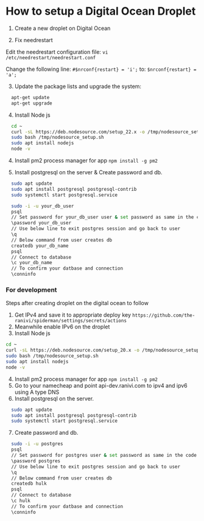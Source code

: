 # How to setup a Digital Ocean Droplet

1. Create a new droplet on Digital Ocean

2. Fix needrestart

Edit the needrestart configuration file:
`vi  /etc/needrestart/needrestart.conf`

Change the following line:
`#$nrconf{restart} = 'i';`
to:
`$nrconf{restart} = 'a';`

3. Update the package lists and upgrade the system:

```sh
  apt-get update
  apt-get upgrade
```

4. Install Node js
```sh
  cd ~
  curl -sL https://deb.nodesource.com/setup_22.x -o /tmp/nodesource_setup.sh
  sudo bash /tmp/nodesource_setup.sh
  sudo apt install nodejs
  node -v
```

4. Install pm2 process manager for app
`npm install -g pm2`

6. Install postgresql on the server & Create password and db.
```sh
  sudo apt update
  sudo apt install postgresql postgresql-contrib
  sudo systemctl start postgresql.service

  sudo -i -u your_db_user
  psql
  // Set password for your_db_user user & set password as same in the code.
  \password your_db_user
  // Use below line to exit postgres session and go back to user
  \q
  // Below command from user creates db
  createdb your_db_name
  psql
  // Connect to database
  \c your_db_name
  // To confirm your datbase and connection
  \conninfo
```

### For development

Steps after creating droplet on the digital ocean to follow

1. Get IPv4 and save it to appropriate deploy key
  `https://github.com/the-ranivi/spiderman/settings/secrets/actions`
2. Meanwhile enable IPv6 on the droplet
3. Install Node js
  ```sh
  cd ~
  curl -sL https://deb.nodesource.com/setup_20.x -o /tmp/nodesource_setup.sh
  sudo bash /tmp/nodesource_setup.sh
  sudo apt install nodejs
  node -v
  ```
4. Install pm2 process manager for app
  `npm install -g pm2`
5. Go to your namecheap and point api-dev.ranivi.com to ipv4 and ipv6 using A type DNS
6. Install postgresql on the server.
```sh
  sudo apt update
  sudo apt install postgresql postgresql-contrib
  sudo systemctl start postgresql.service
```
7. Create password and db.
```sh
  sudo -i -u postgres
  psql
  // Set password for postgres user & set password as same in the code.
  \password postgres
  // Use below line to exit postgres session and go back to user
  \q
  // Below command from user creates db
  createdb hulk
  psql
  // Connect to database
  \c hulk
  // To confirm your datbase and connection
  \conninfo
```

